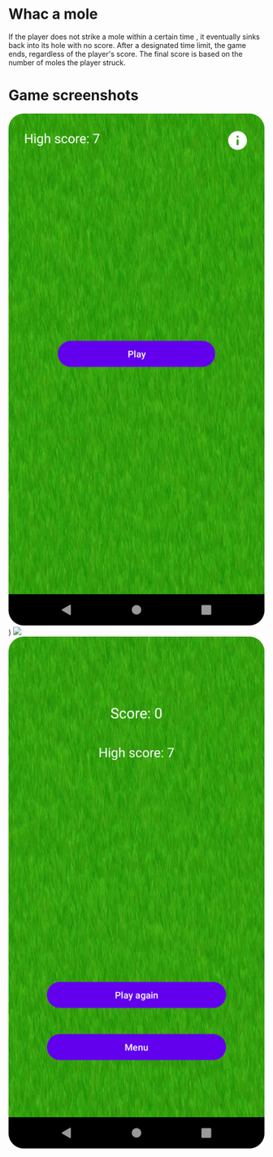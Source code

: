 # Whac a mole

If the player does not strike a mole within a certain time , it eventually sinks back into its hole with no score. After a designated time limit, the game ends, regardless of the player's score. The final score is based on the number of moles the player struck.

# Game screenshots
![](screenshots/Screenshot_20220824_173307.png))
![](screenshots/Screenshot_20220824_173250.png)
![](screenshots/Screenshot_20220824_173303.png)
